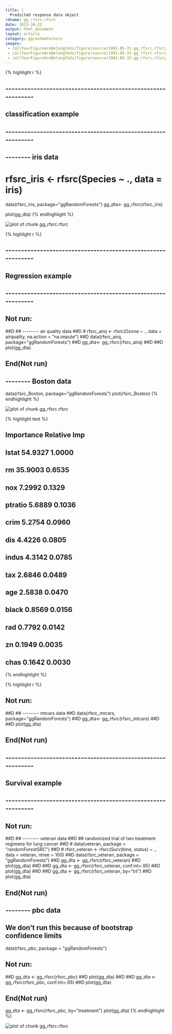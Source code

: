 ```yaml
---
title: |
  Predicted response data object
rdname: gg_rfsrc.rfsrc
date: 2015-10-22
output: html_document
layout: article
category: ggrandomforests
images:
 - /allYourFigureAreBelongToUs/figure/source/1991-05-31-gg_rfsrc.rfsrc//gg_rfsrc.rfsrc-1.png
 - /allYourFigureAreBelongToUs/figure/source/1991-05-31-gg_rfsrc.rfsrc//gg_rfsrc.rfsrc-2.png
 - /allYourFigureAreBelongToUs/figure/source/1991-05-31-gg_rfsrc.rfsrc//gg_rfsrc.rfsrc-3.png
---
```





{% highlight r %}
## ------------------------------------------------------------
## classification example
## ------------------------------------------------------------
## -------- iris data
# rfsrc_iris <- rfsrc(Species ~ ., data = iris)
data(rfsrc_iris, package="ggRandomForests")
gg_dta<- gg_rfsrc(rfsrc_iris)

plot(gg_dta)
{% endhighlight %}

![plot of chunk gg_rfsrc.rfsrc](/allYourFigureAreBelongToUs/figure/source/1991-05-31-gg_rfsrc.rfsrc/gg_rfsrc.rfsrc-1.png) 

{% highlight r %}
## ------------------------------------------------------------
## Regression example
## ------------------------------------------------------------
## Not run: 
##D ## -------- air quality data
##D # rfsrc_airq <- rfsrc(Ozone ~ ., data = airquality, na.action = "na.impute")
##D data(rfsrc_airq, package="ggRandomForests")
##D gg_dta<- gg_rfsrc(rfsrc_airq)
##D 
##D plot(gg_dta)
## End(Not run)

## -------- Boston data
data(rfsrc_Boston, package="ggRandomForests")
plot(rfsrc_Boston)
{% endhighlight %}

![plot of chunk gg_rfsrc.rfsrc](/allYourFigureAreBelongToUs/figure/source/1991-05-31-gg_rfsrc.rfsrc/gg_rfsrc.rfsrc-2.png) 

{% highlight text %}
## 
##           Importance   Relative Imp
## lstat        54.9327         1.0000
## rm           35.9003         0.6535
## nox           7.2992         0.1329
## ptratio       5.6889         0.1036
## crim          5.2754         0.0960
## dis           4.4226         0.0805
## indus         4.3142         0.0785
## tax           2.6846         0.0489
## age           2.5838         0.0470
## black         0.8569         0.0156
## rad           0.7792         0.0142
## zn            0.1949         0.0035
## chas          0.1642         0.0030
{% endhighlight %}



{% highlight r %}
## Not run: 
##D ## -------- mtcars data
##D data(rfsrc_mtcars, package="ggRandomForests")
##D gg_dta<- gg_rfsrc(rfsrc_mtcars)
##D 
##D plot(gg_dta)
## End(Not run)
## ------------------------------------------------------------
## Survival example
## ------------------------------------------------------------
## Not run: 
##D ## -------- veteran data
##D ## randomized trial of two treatment regimens for lung cancer
##D # data(veteran, package = "randomForestSRC")
##D # rfsrc_veteran <- rfsrc(Surv(time, status) ~ ., data = veteran, ntree = 100)
##D data(rfsrc_veteran, package = "ggRandomForests")
##D gg_dta <- gg_rfsrc(rfsrc_veteran)
##D plot(gg_dta)
##D 
##D gg_dta <- gg_rfsrc(rfsrc_veteran, conf.int=.95)
##D plot(gg_dta)
##D 
##D gg_dta <- gg_rfsrc(rfsrc_veteran, by="trt")
##D plot(gg_dta)
## End(Not run)

## -------- pbc data
## We don't run this because of bootstrap confidence limits
data(rfsrc_pbc, package = "ggRandomForests")

## Not run: 
##D gg_dta <- gg_rfsrc(rfsrc_pbc)
##D plot(gg_dta)
##D 
##D gg_dta <- gg_rfsrc(rfsrc_pbc, conf.int=.95)
##D plot(gg_dta)
## End(Not run)

gg_dta <- gg_rfsrc(rfsrc_pbc, by="treatment")
plot(gg_dta)
{% endhighlight %}

![plot of chunk gg_rfsrc.rfsrc](/allYourFigureAreBelongToUs/figure/source/1991-05-31-gg_rfsrc.rfsrc/gg_rfsrc.rfsrc-3.png) 
